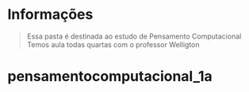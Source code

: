 # Informações

> Essa pasta é destinada ao estudo de Pensamento Computacional
> Temos aula todas quartas com o professor Welligton 

# pensamentocomputacional_1a

